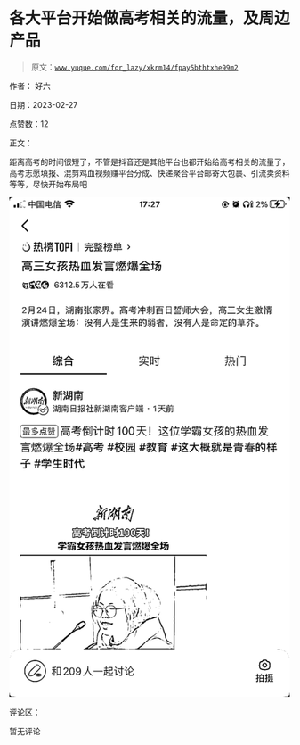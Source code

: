 # 各大平台开始做高考相关的流量，及周边产品

> 原文：[`www.yuque.com/for_lazy/xkrm14/fpay5bthtxhe99m2`](https://www.yuque.com/for_lazy/xkrm14/fpay5bthtxhe99m2)



作者： 好六 

日期：2023-02-27 

点赞数：12 

正文： 

距离高考的时间很短了，不管是抖音还是其他平台也都开始给高考相关的流量了，高考志愿填报、混剪鸡血视频赚平台分成、快递聚合平台邮寄大包裹、引流卖资料等等，尽快开始布局吧 

![](img/33b1e5c604d74f7fe2b490fb281f7901.png)  

评论区： 

暂无评论 

